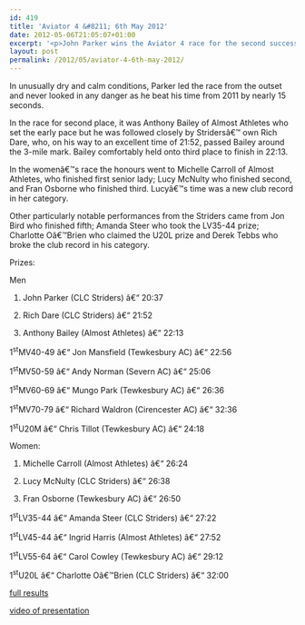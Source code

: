 ```yaml
---
id: 419
title: 'Aviator 4 &#8211; 6th May 2012'
date: 2012-05-06T21:05:07+01:00
excerpt: '<p>John Parker wins the Aviator 4 race for the second successive year.</p>'
layout: post
permalink: /2012/05/aviator-4-6th-may-2012/
---
```

</p> 

In unusually dry and calm conditions, Parker led the race from the outset and never looked in any danger as he beat his time from 2011 by nearly 15 seconds.

In the race for second place, it was Anthony Bailey of Almost Athletes who set the early pace but he was followed closely by Stridersâ€™ own Rich Dare, who, on his way to an excellent time of 21:52, passed Bailey around the 3-mile mark. Bailey comfortably held onto third place to finish in 22:13. 

In the womenâ€™s race the honours went to Michelle Carroll of Almost Athletes, who finished first senior lady; Lucy McNulty who finished second, and Fran Osborne who finished third. Lucyâ€™s time was a new club record in her category.

Other particularly notable performances from the Striders came from Jon Bird who finished fifth; Amanda Steer who took the LV35-44 prize; Charlotte Oâ€™Brien who claimed the U20L prize and Derek Tebbs who broke the club record in his category.

Prizes:

Men

1) John Parker (CLC Striders) â€“ 20:37

2) Rich Dare (CLC Striders) â€“ 21:52

3) Anthony Bailey (Almost Athletes) â€“ 22:13 

1<sup>st</sup>MV40-49 â€“ Jon Mansfield (Tewkesbury AC) â€“ 22:56

1<sup>st</sup>MV50-59 â€“ Andy Norman (Severn AC) â€“ 25:06

1<sup>st</sup>MV60-69 â€“ Mungo Park (Tewkesbury AC) â€“ 26:36

1<sup>st</sup>MV70-79 â€“ Richard Waldron (Cirencester AC) â€“ 32:36

1<sup>st</sup>U20M â€“ Chris Tillot (Tewkesbury AC) â€“ 24:18

Women:

1) Michelle Carroll (Almost Athletes) â€“ 26:24

2) Lucy McNulty (CLC Striders) â€“ 26:38

3) Fran Osborne (Tewkesbury AC) â€“ 26:50

1<sup>st</sup>LV35-44 â€“ Amanda Steer (CLC Striders) â€“ 27:22

1<sup>st</sup>LV45-44 â€“ Ingrid Harris (Almost Athletes) â€“ 27:52

1<sup>st</sup>LV55-64 â€“ Carol Cowley (Tewkesbury AC) â€“ 29:12

1<sup>st</sup>U20L â€“ Charlotte Oâ€™Brien (CLC Striders) â€“ 32:00

<a href="http://www.clcstriders-runningclub.co.uk/images/documents/aviator4results2012.pdf" target="_blank" rel="nofollow">full results</a>

<a href="http://www.youtube.com/watch?v=hyPF1oTYeZ0" target="_blank" rel="nofollow">video of presentation</a></p>